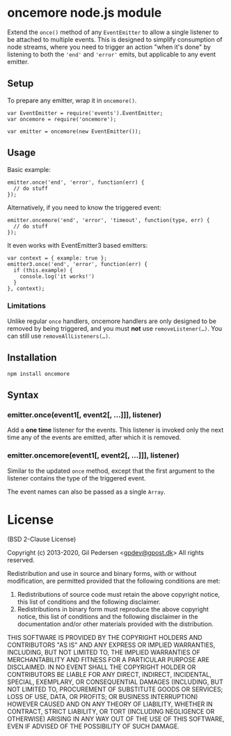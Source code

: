 # oncemore node.js module

Extend the `once()` method of any `EventEmitter` to allow a single listener to be attached to multiple events.
This is designed to simplify consumption of node streams, where you need to trigger an action "when it's done" by listening to both the `'end'` and `'error'` emits, but applicable to any event emitter.

## Setup

To prepare any emitter, wrap it in `oncemore()`.

    var EventEmitter = require('events').EventEmitter;
    var oncemore = require('oncemore');

    var emitter = oncemore(new EventEmitter());

## Usage

Basic example:

    emitter.once('end', 'error', function(err) {
      // do stuff
    });

Alternatively, if you need to know the triggered event:

    emitter.oncemore('end', 'error', 'timeout', function(type, err) {
      // do stuff
    });

It even works with EventEmitter3 based emitters:

    var context = { example: true };
    emitter3.once('end', 'error', function(err) {
      if (this.example) {
        console.log('it works!')
      }
    }, context);

### Limitations

Unlike regular `once` handlers, oncemore handlers are only designed to be removed by being triggered, and you must **not** use `removeListener(…)`. You can still use `removeAllListeners(…)`.

## Installation

    npm install oncemore

## Syntax

### emitter.once(event1[, event2[, …]]], listener)

Add a **one time** listener for the events. This listener is invoked only the next time any of the events are emitted, after which it is removed.

### emitter.oncemore(event1[, event2[, …]]], listener)

Similar to the updated `once` method, except that the first argument to the listener contains the type of the triggered event.

The event names can also be passed as a single `Array`.

# License

(BSD 2-Clause License)

Copyright (c) 2013-2020, Gil Pedersen &lt;gpdev@gpost.dk&gt;
All rights reserved.

Redistribution and use in source and binary forms, with or without modification, are permitted provided that the following conditions are met: 

1. Redistributions of source code must retain the above copyright notice, this list of conditions and the following disclaimer.
2. Redistributions in binary form must reproduce the above copyright notice, this list of conditions and the following disclaimer in the documentation and/or other materials provided with the distribution.

THIS SOFTWARE IS PROVIDED BY THE COPYRIGHT HOLDERS AND CONTRIBUTORS "AS IS" AND ANY EXPRESS OR IMPLIED WARRANTIES, INCLUDING, BUT NOT LIMITED TO, THE IMPLIED WARRANTIES OF MERCHANTABILITY AND FITNESS FOR A PARTICULAR PURPOSE ARE DISCLAIMED. IN NO EVENT SHALL THE COPYRIGHT HOLDER OR CONTRIBUTORS BE LIABLE FOR ANY DIRECT, INDIRECT, INCIDENTAL, SPECIAL, EXEMPLARY, OR CONSEQUENTIAL DAMAGES (INCLUDING, BUT NOT LIMITED TO, PROCUREMENT OF SUBSTITUTE GOODS OR SERVICES; LOSS OF USE, DATA, OR PROFITS; OR BUSINESS INTERRUPTION) HOWEVER CAUSED AND ON ANY THEORY OF LIABILITY, WHETHER IN CONTRACT, STRICT LIABILITY, OR TORT (INCLUDING NEGLIGENCE OR OTHERWISE) ARISING IN ANY WAY OUT OF THE USE OF THIS SOFTWARE, EVEN IF ADVISED OF THE POSSIBILITY OF SUCH DAMAGE.
